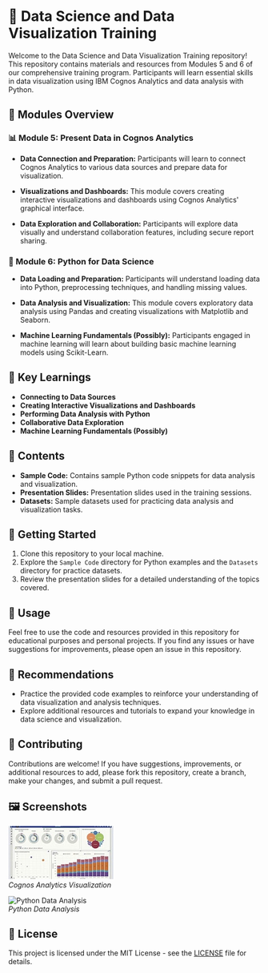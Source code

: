 # 🎯 Data Science and Data Visualization Training

Welcome to the Data Science and Data Visualization Training repository! This repository contains materials and resources from Modules 5 and 6 of our comprehensive training program. Participants will learn essential skills in data visualization using IBM Cognos Analytics and data analysis with Python.

## 🚀 Modules Overview

### 📊 Module 5: Present Data in Cognos Analytics

- **Data Connection and Preparation:**
  Participants will learn to connect Cognos Analytics to various data sources and prepare data for visualization.

- **Visualizations and Dashboards:**
  This module covers creating interactive visualizations and dashboards using Cognos Analytics' graphical interface.

- **Data Exploration and Collaboration:**
  Participants will explore data visually and understand collaboration features, including secure report sharing.

### 🐍 Module 6: Python for Data Science

- **Data Loading and Preparation:**
  Participants will understand loading data into Python, preprocessing techniques, and handling missing values.

- **Data Analysis and Visualization:**
  This module covers exploratory data analysis using Pandas and creating visualizations with Matplotlib and Seaborn.

- **Machine Learning Fundamentals (Possibly):**
  Participants engaged in machine learning will learn about building basic machine learning models using Scikit-Learn.

## 🎯 Key Learnings

- **Connecting to Data Sources**
- **Creating Interactive Visualizations and Dashboards**
- **Performing Data Analysis with Python**
- **Collaborative Data Exploration**
- **Machine Learning Fundamentals (Possibly)**

## 📂 Contents

- **Sample Code:** Contains sample Python code snippets for data analysis and visualization.
- **Presentation Slides:** Presentation slides used in the training sessions.
- **Datasets:** Sample datasets used for practicing data analysis and visualization tasks.

## 🚀 Getting Started

1. Clone this repository to your local machine.
2. Explore the `Sample Code` directory for Python examples and the `Datasets` directory for practice datasets.
3. Review the presentation slides for a detailed understanding of the topics covered.

## 🚀 Usage

Feel free to use the code and resources provided in this repository for educational purposes and personal projects. If you find any issues or have suggestions for improvements, please open an issue in this repository.

## 🚀 Recommendations

- Practice the provided code examples to reinforce your understanding of data visualization and analysis techniques.
- Explore additional resources and tutorials to expand your knowledge in data science and visualization.

## 🚀 Contributing

Contributions are welcome! If you have suggestions, improvements, or additional resources to add, please fork this repository, create a branch, make your changes, and submit a pull request.

## 🖼️ Screenshots

![Cognos Analytics Visualization](https://github.com/ADVindiancoder/COVID-19-Vaccine-Analytics-with-IBM-Cognos-Phase-3/blob/main/Cognos%20Analytics%20Visualization.jpg)  
*Cognos Analytics Visualization*

![Python Data Analysis](url_to_python_screenshot.png)  
*Python Data Analysis*


## 📝 License

This project is licensed under the MIT License - see the [LICENSE](LICENSE) file for details.
